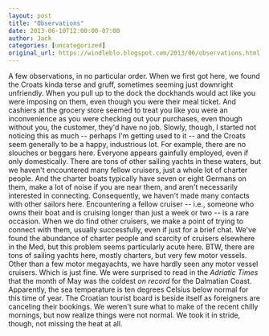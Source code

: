 ```yaml
---
layout: post
title: "Observations"
date: 2013-06-10T12:00:00-07:00
author: Jack
categories: [uncategorized]
original_url: https://windleblo.blogspot.com/2013/06/observations.html
---
```


A few observations, in no particular order. When we first got here, we found the Croats kinda terse and gruff, sometimes seeming just downright unfriendly. When you pull up to the dock the dockhands would act like you were imposing on them, even though you were their meal ticket. And cashiers at the grocery store seemed to treat you like you were an inconvenience as you were checking out your purchases, even though without you, the customer, they'd have no job. Slowly, though, I started not noticing this as much -- perhaps I'm getting used to it -- and the Croats seem generally to be a happy, industrious lot. For example, there are no slouches or beggars here. Everyone appears gainfully employed, even if only domestically. There are tons of other sailing yachts in these waters, but we haven't encountered many fellow cruisers, just a whole lot of charter people. And the charter boats typically have seven or eight Germans on them, make a lot of noise if you are near them, and aren't necessarily interested in connecting. Consequently, we haven't made many contacts with other sailors here. Encountering a fellow cruiser -- i.e., someone who owns their boat and is cruising longer than just a week or two -- is a rare occasion. When we do find other cruisers, we make a point of trying to connect with them, usually successfully, even if just for a brief chat. We've found the abundance of charter people and scarcity of cruisers elsewhere in the Med, but this problem seems particularly acute here. BTW, there are tons of sailing yachts here, mostly charters, but very few motor vessels. Other than a few motor megayachts, we have hardly seen any motor vessel cruisers. Which is just fine. We were surprised to read in the _Adriatic Times_  that the month of May was the coldest _on record_  for the Dalmatian Coast. Apparently, the sea temperature is ten degrees Celsius below normal for this time of year. The Croatian tourist board is beside itself as foreigners are canceling their bookings. We weren't sure what to make of the recent chilly mornings, but now realize things were not normal. We took it in stride, though, not missing the heat at all.